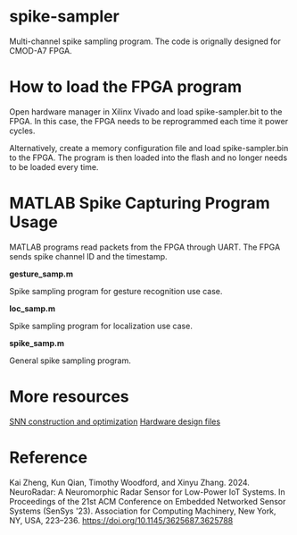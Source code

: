 # spike-sampler
Multi-channel spike sampling program. The code is orignally designed for CMOD-A7 FPGA. 

# How to load the FPGA program
Open hardware manager in Xilinx Vivado and load spike-sampler.bit to the FPGA. In this case, the FPGA needs to be reprogrammed each time it power cycles. 

Alternatively, create a memory configuration file and load spike-sampler.bin to the FPGA. The program is then loaded into the flash and no longer needs to be loaded every time.

# MATLAB Spike Capturing Program Usage
MATLAB programs read packets from the FPGA through UART. The FPGA sends spike channel ID and the timestamp. 

**gesture_samp.m**  

Spike sampling program for gesture recognition use case.

**loc_samp.m**      

Spike sampling program for localization use case. 

**spike_samp.m**   

General spike sampling program. 

# More resources
[SNN construction and optimization](https://github.com/kaizheng28/neuro-radar-snn/)
[Hardware design files](https://github.com/kaizheng28/neuro-radar-pcb)

# Reference
Kai Zheng, Kun Qian, Timothy Woodford, and Xinyu Zhang. 2024. NeuroRadar: A Neuromorphic Radar Sensor for Low-Power IoT Systems. In Proceedings of the 21st ACM Conference on Embedded Networked Sensor Systems (SenSys '23). Association for Computing Machinery, New York, NY, USA, 223–236. https://doi.org/10.1145/3625687.3625788
